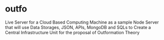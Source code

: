 # outfo
Live Server for a Cloud Based Computing Machine as a sample Node Server that will use Data Storages, JSON, APIs, MongoDB and SQLs to Create a Central Infrastructure Unit for the proposal of Outformation Theory
